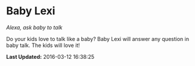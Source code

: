# Baby Lexi
*Alexa, ask baby to talk*

Do your kids love to talk like a baby? Baby Lexi will answer any question in baby talk.  The kids will love it!

**Last Updated:** 2016-03-12 16:38:25